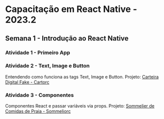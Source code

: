 # Capacitação em React Native - 2023.2

## Semana 1 - Introdução ao React Native

### Atividade 1 - Primeiro App

### Atividade 2 - Text, Image e Button
Entendendo como funciona as tags Text, Image e Button.
Projeto: [Carteira Digital Fake - Cartorc](./Atividade2-cartorc/)

### Atividade 3 - Componentes
Componentes React e passar variáveis via props.
Projeto: [Sommelier de Comidas de Praia - Sommeliorc](./Atividade3-sommeliorc/)

